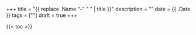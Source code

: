 +++
title = "{{ replace .Name "-" " " | title }}"
description = ""
date = {{ .Date }}
tags = [""]
draft = true
+++

{{< toc >}}




